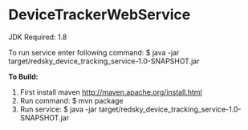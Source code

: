 # DeviceTrackerWebService

JDK Required: 1.8

To run service enter following command:
$ java -jar target/redsky_device_tracking_service-1.0-SNAPSHOT.jar 


<b>To Build:</b>
1. First install maven
http://maven.apache.org/install.html
2. Run command:
$ mvn package
3. Run service:
$ java -jar target/redsky_device_tracking_service-1.0-SNAPSHOT.jar 

